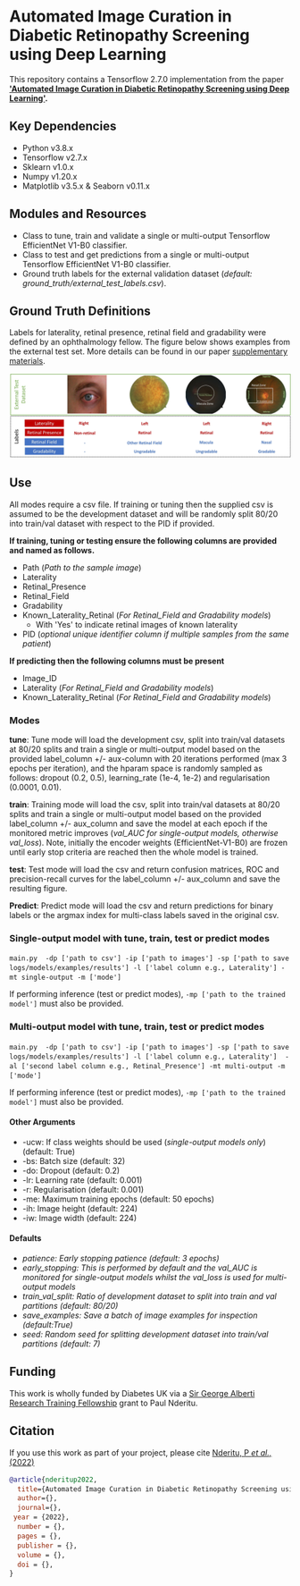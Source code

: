 # Automated Image Curation in Diabetic Retinopathy Screening using Deep Learning
This repository contains a Tensorflow 2.7.0 implementation from the paper
**['Automated Image Curation in Diabetic Retinopathy Screening using Deep Learning']().**

## Key Dependencies
   - Python v3.8.x
   - Tensorflow v2.7.x
   - Sklearn v1.0.x
   - Numpy v1.20.x
   - Matplotlib v3.5.x & Seaborn v0.11.x

## Modules and Resources
*  Class to tune, train and validate a single or multi-output Tensorflow EfficientNet V1-B0 classifier.
*  Class to test and get predictions from a single or multi-output Tensorflow EfficientNet V1-B0 classifier.
*  Ground truth labels for the external validation dataset (*default: ground_truth/external_test_labels.csv*).

## Ground Truth Definitions
Labels for laterality, retinal presence, retinal field and gradability were defined by an ophthalmology fellow.
The figure below shows examples from the external test set. More details can be found in our paper [supplementary materials]().

![fig](ground_truth/gt_definitions.jpg )

## Use
All modes require a csv file. If training or tuning then the supplied csv is assumed to be the 
development dataset and will be randomly split 80/20 into train/val dataset with respect to the PID if provided.

**If training, tuning or testing ensure the following columns are provided and named as follows.**
- Path (*Path to the sample image*)
- Laterality 
- Retinal_Presence
- Retinal_Field 
- Gradability 
- Known_Laterality_Retinal (*For Retinal_Field and Gradability models*)
   - With 'Yes' to indicate retinal images of known laterality
- PID (*optional unique identifier column if multiple samples from the same patient*)


**If predicting then the following columns must be present**
- Image_ID
- Laterality (*For Retinal_Field and Gradability models*)
- Known_Laterality_Retinal (*For Retinal_Field and Gradability models*)

### Modes
**tune**: Tune mode will load the development csv, split into train/val datasets at 80/20 splits and train a single 
or multi-output model based on the provided label_column +/- aux-column with 20 iterations performed 
(max 3 epochs per iteration), and the hparam space is randomly sampled as follows: 
dropout (0.2, 0.5), learning_rate (1e-4, 1e-2) and regularisation (0.0001, 0.01).

**train**: Training mode will load the csv, split into train/val datasets at 80/20 splits and train a single 
or multi-output model based on the provided label_column +/- aux_column and save the model at each epoch if the 
monitored metric improves (*val_AUC for single-output models, otherwise val_loss*). Note, initially the encoder weights (EfficientNet-V1-B0) are frozen until early stop criteria 
are reached then the whole model is trained.

**test**: Test mode will load the csv and return confusion matrices, ROC and precision-recall curves for the label_column +/- 
aux_column and save the resulting figure.

**Predict**: Predict mode will load the csv and return predictions for binary labels or the argmax index for 
multi-class labels saved in the original csv.

### Single-output model with tune, train, test or predict modes
```main.py  -dp ['path to csv'] -ip ['path to images'] -sp ['path to save logs/models/examples/results'] -l ['label column e.g., Laterality'] -mt single-output -m ['mode']```

If performing inference (test or predict modes), ```-mp ['path to the trained model']``` must also be provided.

### Multi-output model with tune, train, test or predict modes
```main.py  -dp ['path to csv'] -ip ['path to images'] -sp ['path to save logs/models/examples/results'] -l ['label column e.g., Laterality']  -al ['second label column e.g., Retinal_Presence'] -mt multi-output -m ['mode']```

If performing inference (test or predict modes), ```-mp ['path to the trained model']``` must also be provided.

#### Other Arguments
- -ucw: If class weights should be used (*single-output models only*) (default: True)
- -bs: Batch size (default: 32)
- -do: Dropout (default: 0.2)
- -lr: Learning rate (default: 0.001)
- -r: Regularisation (default: 0.001)
- -me: Maximum training epochs (default: 50 epochs)
- -ih: Image height (default: 224)
- -iw: Image width (default: 224)

#### Defaults
- *patience: Early stopping patience (default: 3 epochs)*
- *early_stopping: This is performed by default and the val_AUC is monitored for single-output models whilst the 
  val_loss is used for multi-output models*
- *train_val_split: Ratio of development dataset to split into train and val partitions (default: 80/20)*
- *save_examples: Save a batch of image examples for inspection (default:True)*
- *seed: Random seed for splitting development dataset into train/val partitions (default: 7)*

## Funding
This work is wholly funded by Diabetes UK via a [Sir George Alberti Research Training Fellowship](https://www.diabetes.org.uk/research/our-research-projects/london/nderitu-ai-retinopathy) grant to Paul Nderitu.

## Citation
If you use this work as part of your project, please cite [Nderitu, P *et al.,* (2022)]()

```bibtex
@article{nderitup2022,
  title={Automated Image Curation in Diabetic Retinopathy Screening using Deep Learning},
  author={},
  journal={},
 year = {2022},
  number = {},
  pages = {},
  publisher = {},
  volume = {},
  doi = {},
}
